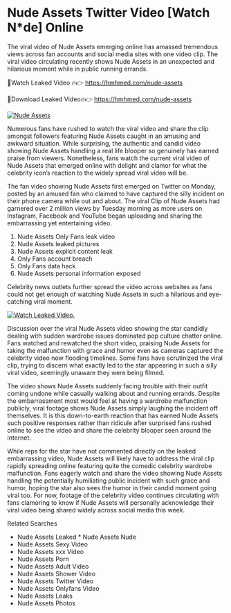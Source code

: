 ﻿# Nude Assets Twitter Video [Watch N*de] Online

The viral video of ﻿Nude Assets emerging online has amassed tremendous views across fan accounts and social media sites with one video clip. The viral video circulating recently shows ﻿Nude Assets in an unexpected and hilarious moment while in public running errands. 

🔴Watch Leaked Video 🔥👉  https://hmhmed.com/nude-assets 

🔴Download Leaked Video🔥👉  https://hmhmed.com/nude-assets 

[![Nude Assets](https://i.imgur.com/dJHk4Zq.gif)](https://hmhmed.com/nude-assets)

Numerous fans have rushed to watch the viral video and share the clip amongst followers featuring ﻿Nude Assets caught in an amusing and awkward situation. While surprising, the authentic and candid video showing ﻿Nude Assets handling a real life blooper so genuinely has earned praise from viewers. Nonetheless, fans watch the current viral video of ﻿Nude Assets that emerged online with delight and clamor for what the celebrity icon’s reaction to the widely spread viral video will be.

The fan video showing ﻿Nude Assets first emerged on Twitter on Monday, posted by an amused fan who claimed to have captured the silly incident on their phone camera while out and about. The viral Clip of ﻿Nude Assets had garnered over 2 million views by Tuesday morning as more users on Instagram, Facebook and YouTube began uploading and sharing the embarrassing yet entertaining video. 

1. ﻿Nude Assets Only Fans leak video
2. ﻿Nude Assets leaked pictures
3. ﻿Nude Assets explicit content leak
4. Only Fans account breach
5. Only Fans data hack
6. ﻿Nude Assets personal information exposed

Celebrity news outlets further spread the video across websites as fans could not get enough of watching ﻿Nude Assets in such a hilarious and eye-catching viral moment. 

[![Watch Leaked Video.](https://miro.medium.com/v2/resize:fit:828/format:webp/1*cilzJN44JGOrTw9NJCrNHA.gif "Watch Leaked Video")](https://hmhmed.com/nude-assets)

Discussion over the viral ﻿Nude Assets video showing the star candidly dealing with sudden wardrobe issues dominated pop culture chatter online. Fans watched and rewatched the short video, praising ﻿Nude Assets for taking the malfunction with grace and humor even as cameras captured the celebrity video now flooding timelines. Some fans have scrutinized the viral clip, trying to discern what exactly led to the star appearing in such a silly viral video, seemingly unaware they were being filmed.

The video shows ﻿Nude Assets suddenly facing trouble with their outfit coming undone while casually walking about and running errands. Despite the embarrassment most would feel at having a wardrobe malfunction publicly, viral footage shows ﻿Nude Assets simply laughing the incident off themselves. It is this down-to-earth reaction that has earned ﻿Nude Assets such positive responses rather than ridicule after surprised fans rushed online to see the video and share the celebrity blooper seen around the internet.  

While reps for the star have not commented directly on the leaked embarrassing video, ﻿Nude Assets will likely have to address the viral clip rapidly spreading online featuring quite the comedic celebrity wardrobe malfunction. Fans eagerly watch and share the video showing ﻿Nude Assets handling the potentially humiliating public incident with such grace and humor, hoping the star also sees the humor in their candid moment going viral too. For now, footage of the celebrity video continues circulating with fans clamoring to know if ﻿Nude Assets will personally acknowledge their viral video being shared widely across social media this week.

Related Searches
* ﻿Nude Assets Leaked
﻿* Nude Assets Nude
* ﻿Nude Assets Sexy Video
* ﻿Nude Assets xxx Video
* ﻿Nude Assets Porn
* ﻿Nude Assets Adult Video
* ﻿Nude Assets Shower Video
* ﻿Nude Assets Twitter Video
* ﻿Nude Assets Onlyfans Video
* ﻿Nude Assets Leaks
* ﻿Nude Assets Photos